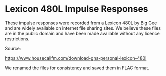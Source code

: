# Lexicon 480L Impulse Responses

These impulse responses were recorded from a Lexicon 480L by Big Gee and are
widely available on internet file sharing sites. We believe these files are in
the public domain and have been made available without any licence restrictions.

Source:

https://www.housecallfm.com/download-gns-personal-lexicon-480l

We renamed the files for consistency and saved them in FLAC format.